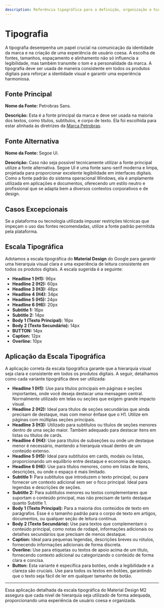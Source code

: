```yaml
---
description: Referência tipográfica para a definição, organização e hierarquia do conteúdo.
---
```


# Tipografia

A tipografia desempenha um papel crucial na comunicação da identidade da marca e na criação de uma experiência de usuário coesa. A escolha de fontes, tamanhos, espaçamento e alinhamento não só influencia a legibilidade, mas também transmite o tom e a personalidade da marca. A tipografia deve ser usada de maneira consistente em todos os produtos digitais para reforçar a identidade visual e garantir uma experiência harmoniosa.&#x20;

## Fonte Principal

**Nome da Fonte:** Petrobras Sans.

**Descrição:** Esta é a fonte principal da marca e deve ser usada na maioria dos textos, como títulos, subtítulos, e corpo de texto. Ela foi escolhida para estar alinhada às diretrizes da [Marca Petrobras](https://petrobras.com.br/quem-somos/nossa-marca).&#x20;

## Fonte Alternativa

**Nome da Fonte:** Segoe UI.

**Descrição:** Caso não seja possível tecnicamente utilizar a fonte principal utilize a fonte alternativa. Segoe UI é uma fonte sans-serif moderna e limpa, projetada para proporcionar excelente legibilidade em interfaces digitais. Como a fonte padrão do sistema operacional Windows, ela é amplamente utilizada em aplicações e documentos, oferecendo um estilo neutro e profissional que se adapta bem a diversos contextos corporativos e de design.

## Casos Excepcionais

Se a plataforma ou tecnologia utilizada impuser restrições técnicas que impeçam o uso das fontes recomendadas, utilize a fonte padrão permitida pela plataforma.

## Escala Tipográfica

Adotamos a escala tipográfica do **Material Design** do Google para garantir uma hierarquia visual clara e uma experiência de leitura consistente em todos os produtos digitais. A escala sugerida é a seguinte:

* **Headline 1 (H1):** 96px
* **Headline 2 (H2):** 60px
* **Headline 3 (H3):** 48px
* **Headline 4 (H4):** 34px
* **Headline 5 (H5):** 24px
* **Headline 6 (H6):** 20px
* **Subtitle 1:** 16px
* **Subtitle 2:** 14px
* **Body 1 (Texto Principal):** 16px
* **Body 2 (Texto Secundário):** 14px
* **BUTTON:** 14px
* **Caption:** 12px
* **Overline:** 10px

## Aplicação da Escala Tipográfica

A aplicação correta da escala tipográfica garante que a hierarquia visual seja clara e consistente em todos os produtos digitais. A seguir, detalhamos como cada variante tipográfica deve ser utilizada:

* **Headline 1 (H1):** Use para títulos principais em páginas e seções importantes, onde você deseja destacar uma mensagem central. Normalmente utilizado em telas ou seções que exigem grande impacto visual.
* **Headline 2 (H2):** Ideal para títulos de seções secundárias que ainda precisam de destaque, mas com menor ênfase que o H1. Utilize em páginas com múltiplas seções principais.
* **Headline 3 (H3):** Utilizado para subtítulos ou títulos de seções menores dentro de uma seção maior. Também adequado para destacar itens em listas ou títulos de cards.
* **Headline 4 (H4):** Use para títulos de subseções ou onde um destaque menor é necessário, mantendo a hierarquia visual dentro de um conteúdo extenso.
* **Headline 5 (H5):** Ideal para subtítulos em cards, modais ou listas, proporcionando um equilíbrio entre destaque e economia de espaço.
* **Headline 6 (H6):** Use para títulos menores, como em listas de itens, descrições, ou onde o espaço é mais limitado.
* **Subtitle 1:** Para subtítulos que introduzem o texto principal, ou para fornecer um contexto adicional sem ser o foco principal. Ideal para legendas e descrições de seções.
* **Subtitle 2:** Para subtítulos menores ou textos complementares que suportam o conteúdo principal, mas não precisam de tanto destaque quanto Subtitle 1.
* **Body 1 (Texto Principal):** Para a maioria dos conteúdos de texto em parágrafos. Esse é o tamanho padrão para o corpo de texto em artigos, documentos, ou qualquer seção de leitura contínua.
* **Body 2 (Texto Secundário):** Use para textos que complementam o conteúdo principal, como notas de rodapé, informações adicionais ou detalhes secundários que precisam de menos destaque.
* **Caption:** Ideal para pequenas legendas, descrições breves ou rótulos, fornecendo informações adicionais de forma discreta.
* **Overline:** Use para etiquetas ou textos de apoio acima de um título, fornecendo contexto adicional ou categorizando o conteúdo de forma clara e concisa.
* **Button:** Esta variante é específica para botões, onde a legibilidade e a clareza são cruciais. Use para todos os textos em botões, garantindo que o texto seja fácil de ler em qualquer tamanho de botão.

***

Essa aplicação detalhada da escala tipográfica do Material Design M2 assegura que cada nível de hierarquia seja utilizado de forma adequada, proporcionando uma experiência de usuário coesa e organizada.
